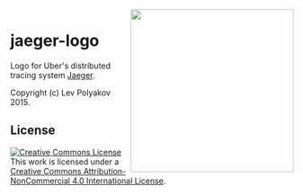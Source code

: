 <img align="right" width="290" height="290" src="http://jaeger.readthedocs.io/en/latest/images/jaeger-vector.svg">

# jaeger-logo
Logo for Uber's distributed tracing system [Jaeger](https://github.com/uber/jaeger).

Copyright (c) Lev Polyakov 2015.

## License

<a rel="license" href="http://creativecommons.org/licenses/by-nc/4.0/"><img alt="Creative Commons License" style="border-width:0" src="https://i.creativecommons.org/l/by-nc/4.0/88x31.png" /></a><br />This work is licensed under a <a rel="license" href="http://creativecommons.org/licenses/by-nc/4.0/">Creative Commons Attribution-NonCommercial 4.0 International License</a>.
